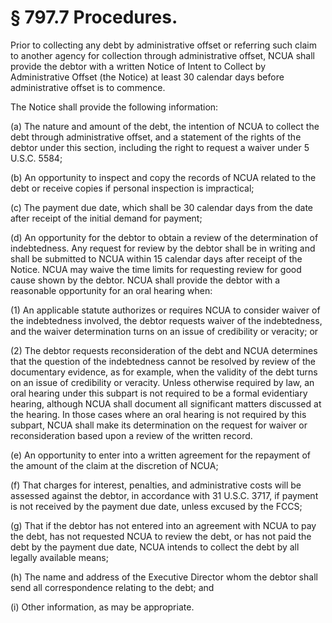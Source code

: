 # § 797.7   Procedures.

Prior to collecting any debt by administrative offset or referring such claim to another agency for collection through administrative offset, NCUA shall provide the debtor with a written Notice of Intent to Collect by Administrative Offset (the Notice) at least 30 calendar days before administrative offset is to commence.


The Notice shall provide the following information:


(a) The nature and amount of the debt, the intention of NCUA to collect the debt through administrative offset, and a statement of the rights of the debtor under this section, including the right to request a waiver under 5 U.S.C. 5584;


(b) An opportunity to inspect and copy the records of NCUA related to the debt or receive copies if personal inspection is impractical;


(c) The payment due date, which shall be 30 calendar days from the date after receipt of the initial demand for payment;


(d) An opportunity for the debtor to obtain a review of the determination of indebtedness. Any request for review by the debtor shall be in writing and shall be submitted to NCUA within 15 calendar days after receipt of the Notice. NCUA may waive the time limits for requesting review for good cause shown by the debtor. NCUA shall provide the debtor with a reasonable opportunity for an oral hearing when:


(1) An applicable statute authorizes or requires NCUA to consider waiver of the indebtedness involved, the debtor requests waiver of the indebtedness, and the waiver determination turns on an issue of credibility or veracity; or


(2) The debtor requests reconsideration of the debt and NCUA determines that the question of the indebtedness cannot be resolved by review of the documentary evidence, as for example, when the validity of the debt turns on an issue of credibility or veracity. Unless otherwise required by law, an oral hearing under this subpart is not required to be a formal evidentiary hearing, although NCUA shall document all significant matters discussed at the hearing. In those cases where an oral hearing is not required by this subpart, NCUA shall make its determination on the request for waiver or reconsideration based upon a review of the written record.


(e) An opportunity to enter into a written agreement for the repayment of the amount of the claim at the discretion of NCUA;


(f) That charges for interest, penalties, and administrative costs will be assessed against the debtor, in accordance with 31 U.S.C. 3717, if payment is not received by the payment due date, unless excused by the FCCS;


(g) That if the debtor has not entered into an agreement with NCUA to pay the debt, has not requested NCUA to review the debt, or has not paid the debt by the payment due date, NCUA intends to collect the debt by all legally available means;


(h) The name and address of the Executive Director whom the debtor shall send all correspondence relating to the debt; and


(i) Other information, as may be appropriate.




